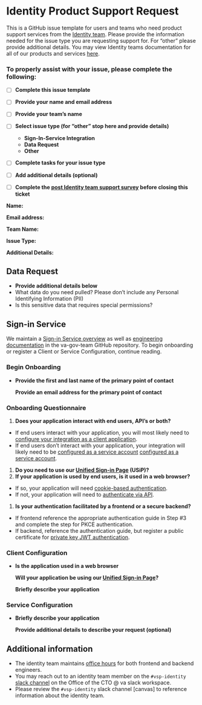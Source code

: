 # Identity Product Support Request

This is a GitHub issue template for users and teams who need product support services from the [Identity team](https://github.com/department-of-veterans-affairs/va.gov-team/tree/master/products/identity). Please provide the information needed for the issue type you are requesting support for. For “other” please provide additional details. You may view Identity teams documentation for all of our products and services [here](https://github.com/department-of-veterans-affairs/va.gov-team/tree/master/products/identity/Products).

### **To properly assist with your issue, please complete the following:**

- [ ] **Complete this issue template**
- [ ] **Provide your name and email address**
- [ ] **Provide your team’s name**
- [ ] **Select issue type (for “other” stop here and provide details)**
  - **Sign-In-Service Integration**
  - **Data Request**
  - **Other**
- [ ] **Complete tasks for your issue type**
- [ ] **Add additional details (optional)**
- [ ] **Complete the [post Identity team support survey](https://dj540s05.optimalworkshop.com/questions/52low0ey) before closing this ticket**
    

**Name:**

**Email address:**

**Team Name:**

**Issue Type:**

**Additional Details:**

## **Data Request**

- **Provide additional details below**
- What data do you need pulled? Please don’t include any Personal Identifying Information (PII)
- Is this sensitive data that requires special permissions?

## **Sign-in Service**

We maintain a [Sign-in Service overview](https://github.com/department-of-veterans-affairs/va.gov-team/tree/master/products/identity/Products/Sign-In%20Service) as well as [engineering documentation](https://github.com/department-of-veterans-affairs/va.gov-team/tree/master/products/identity/Products/Sign-In%20Service/Engineering%20Docs) in the va-gov-team GitHub repository. To begin onboarding or register a Client or Service Configuration, continue reading.

### **Begin Onboarding**

- **Provide the first and last name of the primary point of contact**
    
    **Provide an email address for the primary point of contact**
    

### **Onboarding Questionnaire**

1. **Does your application interact with end users, API’s or both?**
- If end users interact with your application, you will most likely need to [configure your integration as a client application](https://github.com/department-of-veterans-affairs/va.gov-team/blob/master/products/identity/Products/Sign-In%20Service/Engineering%20Docs/configuration/client_config.md).
- If end users don’t interact with your application, your integration will likely need to be [configured as a service account]() [configured as a service account](https://github.com/department-of-veterans-affairs/va.gov-team/blob/master/products/identity/Products/Sign-In%20Service/Engineering%20Docs/configuration/service_account.md).
1. **Do you need to use our [Unified Sign-in Page](https://github.com/department-of-veterans-affairs/va.gov-team/blob/master/products/identity/Products/Unified%20Sign%20In%20Pages/README.md) (USiP)?**
2. **If your application is used by end users, is it used in a web browser?**
- If so, your application will need [cookie-based authentication](https://github.com/department-of-veterans-affairs/va.gov-team/blob/master/products/identity/Products/Sign-In%20Service/Engineering%20Docs/auth_flows/cookie_oauth.md).
- If not, your application will need to [authenticate via API](https://github.com/department-of-veterans-affairs/va.gov-team/blob/master/products/identity/Products/Sign-In%20Service/Engineering%20Docs/auth_flows/api_oauth.md).
1. **Is your authentication facilitated by a frontend or a secure backend?**
- If frontend reference the appropriate authentication guide in Step #3 and complete the step for PKCE authentication.
- If backend, reference the authentication guide, but register a public certificate for [private key JWT authentication](https://github.com/department-of-veterans-affairs/va.gov-team/blob/master/products/identity/Products/Sign-In%20Service/Engineering%20Docs/auth_flows/private_key_jwt.md).

### **Client Configuration**

- **Is the application used in a web browser**
    
    **Will your application be using our [Unified Sign-in Page](https://github.com/department-of-veterans-affairs/va.gov-team/blob/master/products/identity/Products/Unified%20Sign%20In%20Pages/README.md)?**
    
    **Briefly describe your application**
    

### **Service Configuration**

- **Briefly describe your application**
    
    **Provide additional details to describe your request (optional)**
    

## **Additional information**

- The identity team maintains [office hours](https://github.com/department-of-veterans-affairs/va.gov-team/tree/master/products/identity/Products/Sign-In%20Service/Support) for both frontend and backend engineers.
- You may reach out to an identity team member on the ```#vsp-identity``` [slack channel](https://dsva.slack.com/archives/CSFV4QTKN) on the Office of the CTO @ va slack workspace.
- Please review the ```#vsp-identity``` slack channel [canvas] to reference information about the identity team.

